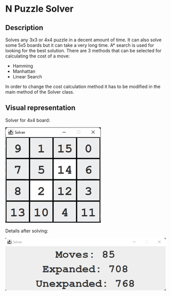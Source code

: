 # N Puzzle Solver

## Description
Solves any 3x3 or 4x4 puzzle in a decent amount of time. It can also solve some 5x5 boards but it can take a very long time.
A* search is used for looking for the best solution. There are 3 methods that can be selected for calculating the cost of a move:
- Hamming
- Manhattan
- Linear Search

In order to change the cost calculation method it has to be modified in the main method of the Solver class.

## Visual representation
Solver for 4x4 board:

![4x4 Solver](Solver.gif)

Details after solving:

![4x4 Solver](SolverSS.png)